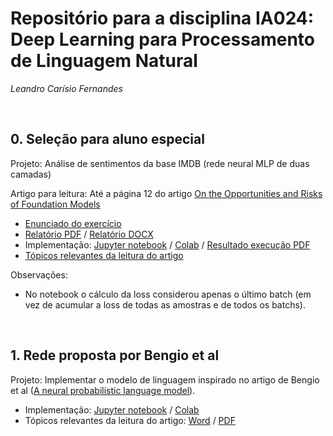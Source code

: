 # Repositório para a disciplina IA024:  Deep Learning para Processamento de Linguagem Natural
*Leandro Carísio Fernandes*

<br>

## 0. Seleção para aluno especial

Projeto: Análise de sentimentos da base IMDB (rede neural MLP de duas camadas)

Artigo para leitura: Até a página 12 do artigo [On the Opportunities and Risks of Foundation Models](https://arxiv.org/pdf/2108.07258.pdf)

- [Enunciado do exercício](./0%20-%20selecao%20-%20mlp%20para%20analise%20de%20sentimentos%20imdb/relatorio/enunciado%20-%20[versao%20final]%20Processo%20Seletivo%20para%20Disciplina%20IA-024%201S2024.docx)
- [Relatório PDF](./0%20-%20selecao%20-%20mlp%20para%20analise%20de%20sentimentos%20imdb/relatorio/relatorio%20-%20Processo%20Seletivo%20IA024%201S2024.pdf) / [Relatório DOCX](./0%20-%20selecao%20-%20mlp%20para%20analise%20de%20sentimentos%20imdb/relatorio/relatorio%20-%20Processo%20Seletivo%20IA024%201S2024.docx)
- Implementação: [Jupyter notebook](./0%20-%20selecao%20-%20mlp%20para%20analise%20de%20sentimentos%20imdb/notebook/AnaliseSentimentosBagOfWords_Carisio.ipynb) / [Colab](https://colab.research.google.com/drive/1GKMh43uoZUr6noazUjH7muRgajV4kVXz?usp=sharing) / [Resultado execução PDF](./0%20-%20selecao%20-%20mlp%20para%20analise%20de%20sentimentos%20imdb/notebook/AnaliseSentimentosBagOfWords-Carisio.pdf)
- [Tópicos relevantes da leitura do artigo](./0%20-%20selecao%20-%20mlp%20para%20analise%20de%20sentimentos%20imdb/leitura/Topicos%20relevantes%20-%20On%20the%20Opportunities%20and%20Risks%20of%20Foundation%20Models.pdf)


Observações:

- No notebook o cálculo da loss considerou apenas o último batch (em vez de acumular a loss de todas as amostras e de todos os batchs).

<br> 

## 1. Rede proposta por Bengio et al

Projeto: Implementar o modelo de linguagem inspirado no artigo de Bengio et al ([A neural probabilistic language model](https://www.jmlr.org/papers/volume3/bengio03a/bengio03a.pdf)).

- Implementação: [Jupyter notebook](./1%20-%20modelo%20de%20linguagem%20-%20bengio/notebook/[IA24_Aula1]_Bengio.ipynb) / [Colab](https://colab.research.google.com/drive/166oq8hm0D9PinBYgxMiAYwWSvCsUG-Po?usp=sharing)
- Tópicos relevantes da leitura do artigo: [Word](./1%20-%20modelo%20de%20linguagem%20-%20bengio/leitura/[Aula%201]%20Bengio%20-%20Principais%20contribuições%20do%20artigo.docx) / [PDF](./1%20-%20modelo%20de%20linguagem%20-%20bengio/leitura/[Aula%201]%20Bengio%20-%20Principais%20contribuições%20do%20artigo.pdf)